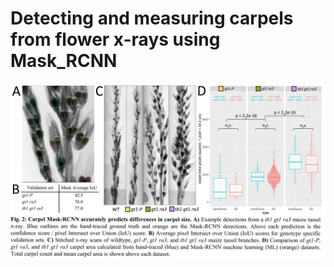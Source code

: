 # Detecting and measuring carpels from flower x-rays using Mask_RCNN

![Segmentation Sample](carpelMaskRCNN.jpg)


